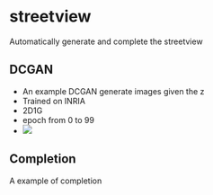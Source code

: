 # streetview
Automatically generate and complete the streetview

## DCGAN
- An example DCGAN generate images given the z
- Trained on INRIA
- 2D1G
- epoch from 0 to 99
- ![](/src/INRIA_ep0_2_ep99.gif)

## Completion

A example of completion

